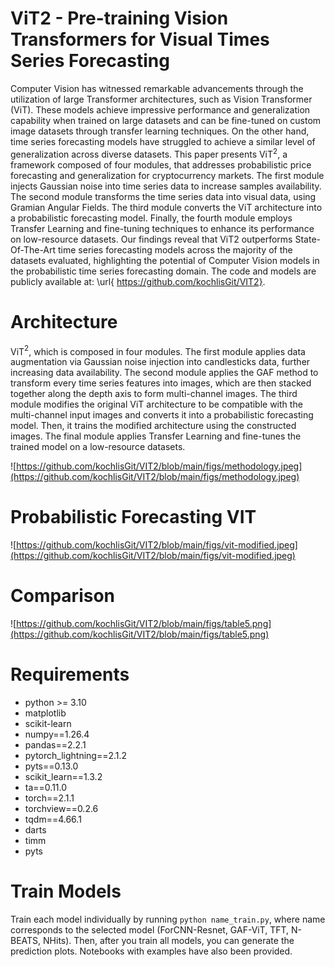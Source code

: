 # ViT2 - Pre-training Vision Transformers for Visual Times Series Forecasting

Computer Vision has witnessed remarkable advancements through the utilization of large Transformer architectures, such as Vision Transformer (ViT). These models achieve impressive performance and generalization capability when trained on large datasets and can be fine-tuned on custom image datasets through transfer learning techniques. On the other hand, time series forecasting models have struggled to achieve a similar level of generalization across diverse datasets. This paper presents ViT$^{2}$, a framework composed of four modules, that addresses probabilistic price forecasting and generalization for cryptocurrency markets. The first module injects Gaussian noise into time series data to increase samples availability. The second module transforms the time series data into visual data, using Gramian Angular Fields. The third module converts the ViT architecture into a probabilistic forecasting model. Finally, the fourth module employs Transfer Learning and fine-tuning techniques to enhance its performance on low-resource datasets. Our findings reveal that ViT2 outperforms State-Of-The-Art time series forecasting models across the majority of the datasets evaluated, highlighting the potential of Computer Vision models in the probabilistic time series forecasting domain. The code and models are publicly available at: \url{ https://github.com/kochlisGit/VIT2}.

# Architecture

ViT$^{2}$, which is composed in four modules. The first module applies data augmentation via Gaussian noise injection into candlesticks data, further increasing data availability. The second module applies the GAF method to transform every time series features into images, which are then stacked together along the depth axis to form multi-channel images. The third module modifies the original ViT architecture to be compatible with the multi-channel input images and converts it into a probabilistic forecasting model. Then, it trains the modified architecture using the constructed images. The final module applies Transfer Learning and fine-tunes the trained model on a low-resource datasets.

![https://github.com/kochlisGit/VIT2/blob/main/figs/methodology.jpeg](https://github.com/kochlisGit/VIT2/blob/main/figs/methodology.jpeg)

# Probabilistic Forecasting VIT

![https://github.com/kochlisGit/VIT2/blob/main/figs/vit-modified.jpeg](https://github.com/kochlisGit/VIT2/blob/main/figs/vit-modified.jpeg)

# Comparison

![https://github.com/kochlisGit/VIT2/blob/main/figs/table5.png](https://github.com/kochlisGit/VIT2/blob/main/figs/table5.png)

# Requirements

* python >= 3.10
* matplotlib
* scikit-learn
* numpy==1.26.4
* pandas==2.2.1
* pytorch_lightning==2.1.2
* pyts==0.13.0
* scikit_learn==1.3.2
* ta==0.11.0
* torch==2.1.1
* torchview==0.2.6
* tqdm==4.66.1
* darts
* timm
* pyts

# Train Models

Train each model individually by running `python name_train.py`, where name corresponds to the selected model (ForCNN-Resnet, GAF-ViT, TFT, N-BEATS, NHits). Then, after you train all models, you can generate the prediction plots. Notebooks with examples have also been provided.
